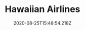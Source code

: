 ---
pos: 15
title: Hawaiian Airlines
provider: HA
voiding: 24 Hours
date_change: 
fop: 
  - Cash Payment
  - Credit Card
shopping: 
  - Published
  - Negotiated
booking:
  - Instant Payment
  - On hold
cancel_on_hold: Supported
cancel_refund: Original form of payment
seats: Supported
services: 
split: 
disruptions: 
status: Live
date: 2020-08-25T15:48:54.218Z
layout: post
---